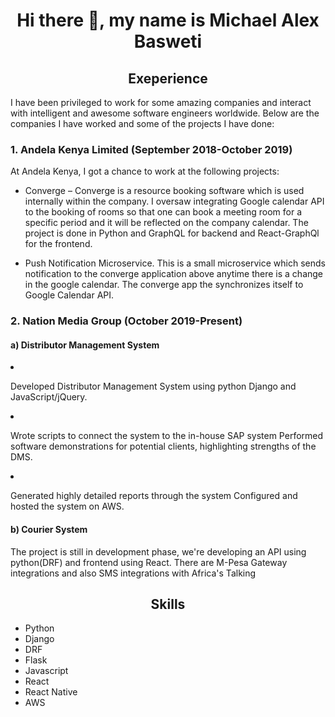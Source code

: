 <h1 align="center">Hi there 👋, my name is Michael Alex Basweti</h1>

<h2 align="center">Exeperience</h2>
<p>I have been privileged to work for some amazing companies and interact with intelligent and awesome software engineers worldwide. Below are the companies I have worked and some of the projects I have done:</p>

<h3>1. Andela Kenya Limited (September 2018-October 2019)</h3>
At Andela Kenya, I got a chance to work at the following projects:
<ul>
<li><p>Converge – Converge is a resource booking software which is used internally within the company. I oversaw integrating Google calendar API to the booking of rooms so that one can book a meeting room for a specific period and it will be reflected on the company calendar. The project is done in Python and GraphQL for backend and React-GraphQl for the frontend.</p></li>
<li><p>Push Notification Microservice. This is a small microservice which sends notification to the converge application above anytime there is a change in the google calendar. The converge app the synchronizes itself to Google Calendar API.</p></li>
 </ul>



<h3>2. Nation Media Group (October 2019-Present)</h3>
<h4>a) Distributor Management System</h4>
<li><p>Developed Distributor Management System using python Django and JavaScript/jQuery. </p></li>
<li><p>Wrote scripts to connect the system to the in-house SAP system Performed software demonstrations for potential clients, highlighting strengths of the DMS. </p></li>
<li><p>Generated highly detailed reports through the system Configured and hosted the system on AWS. </p></li>

<h4>b) Courier System</h4>
The project is still in development phase, we're developing an API using python(DRF) and frontend using React. There are M-Pesa Gateway integrations and also SMS integrations with Africa's Talking

<h2 align="center">Skills</h2>
<ul>
 <li>Python</li>
 <li>Django</li>
 <li>DRF</li>
 <li>Flask</li>
 <li>Javascript</li>
 <li>React</li>
 <li>React Native</li>
 <li>AWS</li>
</ul>


<!--
**michael-basweti/michael-basweti** is a ✨ _special_ ✨ repository because its `README.md` (this file) appears on your GitHub profile.

Here are some ideas to get you started:

- 🔭 I’m currently working on ...
- 🌱 I’m currently learning ...
- 👯 I’m looking to collaborate on ...
- 🤔 I’m looking for help with ...
- 💬 Ask me about ...
- 📫 How to reach me: ...
- 😄 Pronouns: ...
- ⚡ Fun fact: ...
-->
